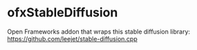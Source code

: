 # ofxStableDiffusion
Open Frameworks addon that wraps this stable diffusion library: https://github.com/leejet/stable-diffusion.cpp
